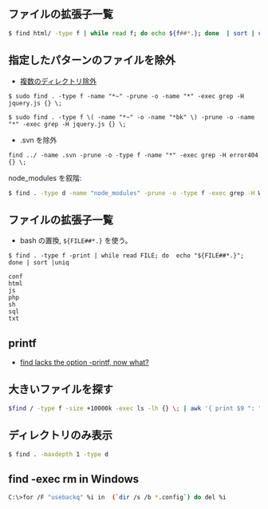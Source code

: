 
## ファイルの拡張子一覧

~~~bash 
$ find html/ -type f | while read f; do echo ${f##*.}; done  | sort | uniq
~~~


## 指定したパターンのファイルを除外

- [複数のディレクトリ除外](https://gist.github.com/kiyotune/3825822)

```
$ sudo find . -type f -name "*~" -prune -o -name "*" -exec grep -H jquery.js {} \;
```

```
$ sudo find . -type f \( -name "*~" -o -name "*bk" \) -prune -o -name "*" -exec grep -H jquery.js {} \;
```

- .svn を除外

```
find ../ -name .svn -prune -o -type f -name "*" -exec grep -H error404 {} \;
```

node_modules を叙階:

~~~bash 
$ find . -type d -name "node_modules" -prune -o -type f -exec grep -H WebAuth  {} \;
~~~

## ファイルの拡張子一覧
- bash の置換, `${FILE##*.}` を使う。

```
$ find . -type f -print | while read FILE; do  echo "${FILE##*.}"; done | sort |uniq

conf
html
js
php
sh
sql
txt
```

## printf

- [find lacks the option -printf, now what?](http://stackoverflow.com/questions/752818/find-lacks-the-option-printf-now-what)

## 大きいファイルを探す

~~~bash
$find / -type f -size +10000k -exec ls -lh {} \; | awk '{ print $9 ": " $5 }'
~~~

## ディレクトリのみ表示

~~~bash
$ find . -maxdepth 1 -type d
~~~

## find -exec rm in Windows

~~~bash
C:\>for /F "usebackq" %i in  (`dir /s /b *.config`) do del %i
~~~
